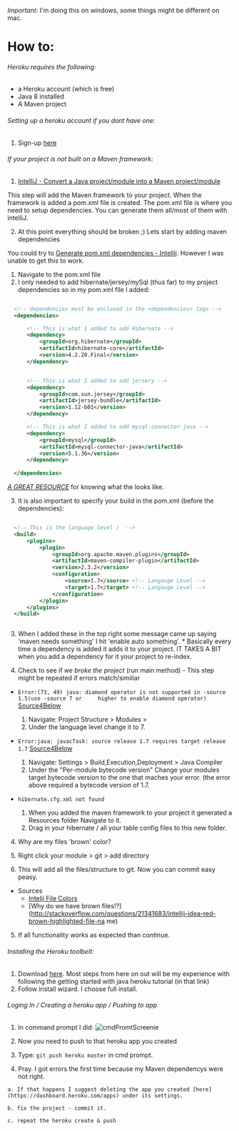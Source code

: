 
*Important:* I'm doing this on windows, some things might be different on mac.

# How to:
###### Heroku requires the following:
* a Heroku account (which is free)
* Java 8 installed
* A Maven project

###### Setting up a heroku account if you dont have one:
  1. Sign-up [here](https://signup.heroku.com/dc)
  
###### If your project is not built on a Maven framework: 

1. [IntelliJ - Convert a Java project/module into a Maven project/module](http://stackoverflow.com/questions/7642456/intellij-convert-a-java-project-module-into-a-maven-project-module)
  
  This step will add the Maven framework to your project.
  When the framework is added a  pom.xml file is created.
  The pom.xml file is where you need to setup dependencies.
  You can generate them all/most of them with intelliJ.

2.  At this point everything should be broken ;) Lets start by adding maven dependencies

  You could try to [Generate pom.xml dependencies -       Intellij](https://www.jetbrains.com/idea/help/generating-maven-dependencies.html). However I was unable to get this to work.
  
  1. Navigate to the pom.xml file
  2. I only needed to add hibernate/jersey/mySql (thus far) to my project dependencies so in my pom.xml file I added:

  ```xml 
  
    <!-- dependencies must be enclosed in the <dependencies> tags -->
    <dependencies>

        <!-- This is what I added to add Hibernate -->
        <dependency>
            <groupId>org.hibernate</groupId>
            <artifactId>hibernate-core</artifactId>
            <version>4.2.20.Final</version>
        </dependency>


        <!-- This is what I added to add jersery -->
        <dependency>
            <groupId>com.sun.jersey</groupId>
            <artifactId>jersey-bundle</artifactId>
            <version>1.12-b01</version>
        </dependency>

        <!-- This is what I added to add mysql-connector-java -->
        <dependency>
            <groupId>mysql</groupId>
            <artifactId>mysql-connector-java</artifactId>
            <version>5.1.36</version>
        </dependency>
        
    </dependencies>
  ```

  [*A GREAT RESOURCE*](http://mvnrepository.com/search?q=SEARCH+WHAT+YOU+WANT+HERE) for knowing what the <dependency>looks     like.
  
  3. It is also important to specify your build in the pom.xml (before the dependencies):
  ```xml
  
    <!-- This is the language level /  -->
    <build>
        <plugins>
            <plugin>
                <groupId>org.apache.maven.plugins</groupId>
                <artifactId>maven-compiler-plugin</artifactId>
                <version>2.3.2</version>
                <configuration>
                    <source>1.7</source> <!-- Langauge Level -->
                    <target>1.7</target> <!-- Langauge Level -->
                </configuration>
            </plugin>
        </plugins>
    </build>

  
  
  ```
  3. When I added these in the top right some message came up saying 'maven needs something' I  hit 'enable auto something'.
    * Basically every time a dependency is added it adds it to your project. IT TAKES A BIT when you add a dependency for it       your project to re-index.
    
3. Check to see if *we broke the project* (run main method) - This step might be repeated if errors match/similiar
  * ```Error:(73, 49) java: diamond operator is not supported in -source 1.5(use -source 7 or     higher to enable diamond operator)``` [Source4Below](https://madjavaenterprise2015.slack.com/files/mcalabro/F0EBBAJJH/screen_shot_2015-11-11_at_5.58.52_pm.png)

    1. Navigate: Project Structure > Modules > 
    2. Under the language level change it to 7.
    
  * ```Error:java: javacTask: source release 1.7 requires target release 1.7```  [Source4Below](http://stackoverflow.com/questions/12900373/idea-javac-source-release-1-7-requires-target-release-1-7)
 
    1. Navigate: Settings > Build,Execution,Deployment > Java Compiler
    2. Under the "Per-module bytecode version" Change your modules target bytecode version to the one that maches your error.        (the error above required a bytecode version of 1.7.

  * ```hibernate.cfg.xml not found```
  
    1. When you added the maven framework to your project it generated a Resources folder Navigate to it.
    2. Drag in your hibernate / all your table config files to this new folder.


4. Why are my files 'brown' color?

  1. Right click your module > git > add directory
  2. This will add all the files/structure to git. Now you can commit easy peasy.
  
  * Sources
    *  [Intelij File Colors](https://www.jetbrains.com/idea/help/file-status-highlights.html)
    *  [Why do we have brown files!?](http://stackoverflow.com/questions/21341683/intellij-idea-red-brown-highlighted-file-na     me)

5. If all functionality works as expected than continue.

###### Installing the Heroku toolbelt:
  
  1.  Download [here](https://devcenter.heroku.com/articles/getting-started-with-java#set-up). Most steps from here on out     will be my experience with following the getting started with java heroku tutorial (in that link)
  2.  Follow install wizard. I choose full install.

###### Loging In / Creating a heroku app / Pushing to app
  1. In command prompt I did:
    ![cmdPromtScreenie](http://oi68.tinypic.com/2r4sd1s.jpg)

  2. Now you need to push to that heroku app you created 
  3. Type: ```git push heroku master``` in cmd prompt. 
  4. Pray. I got errors the first time because my Maven dependencys were not right.

    a. If that happens I suggest deleting the app you created [here](https://dashboard.heroku.com/apps) under its settings.
    
    b. fix the project - commit it.
    
    c. repeat the heroku create & push
